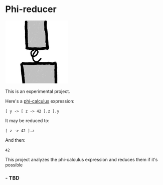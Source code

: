 # Phi-reducer
[<img src="docs/imgs/phi-reducer.png" width="200"/>](https://l3r8yj.ru/phi-reducer/)

This is an experimental project.

Here's a [phi-calculus](https://arxiv.org/abs/2111.13384) expression:

`[ y -> [ z -> 42 ].z ].y`

It may be reduced to:

`[ z -> 42 ].z`

And then:

`42`

This project analyzes the phi-calculus expression and reduces them if it's possible

### - TBD

